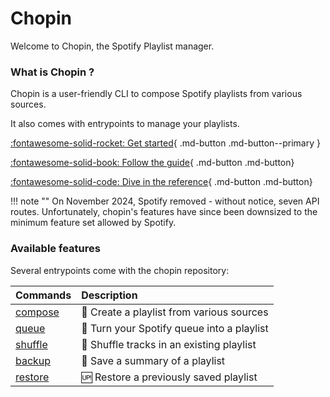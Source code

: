 # Chopin

Welcome to Chopin, the Spotify Playlist manager.

### What is Chopin ?

Chopin is a user-friendly CLI to compose Spotify playlists from various sources.

It also comes with entrypoints to manage your playlists.

[:fontawesome-solid-rocket: Get started](./getting_started.md){ .md-button .md-button--primary }

[:fontawesome-solid-book: Follow the guide](guide/compose.md){ .md-button .md-button}

[:fontawesome-solid-code: Dive in the reference](reference/index.md){ .md-button .md-button}

!!! note ""
    On November 2024, Spotify removed - without notice, seven API routes. Unfortunately, chopin's features have since been downsized to the 
    minimum feature set allowed by Spotify. 

### Available features

Several entrypoints come with the chopin repository: 

| Commands    | Description                                            |
|:------------|:-------------------------------------------------------|
| [compose](./guide/compose.md)   | 🤖 Create a playlist from various sources     |
| [queue](./guide/queue.md)     | 🔮 Turn your Spotify queue into a playlist      |
| [shuffle](./guide/shuffle.md)   | 🔀 Shuffle tracks in an existing playlist     |
| [backup](./guide/backup_and_restore.md#backup)   | 💾 Save a summary of a playlist     |
| [restore](./guide/backup_and_restore.md#restore)  | 🆙 Restore a previously saved playlist     |


